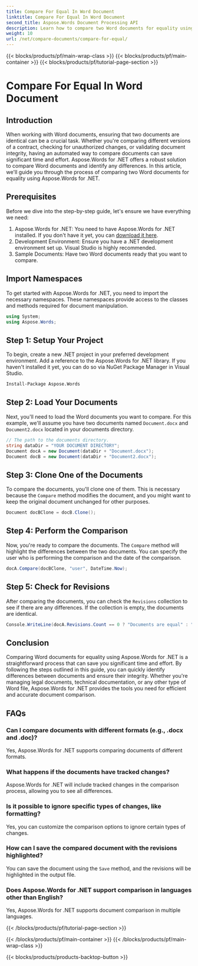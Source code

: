 ```yaml
---
title: Compare For Equal In Word Document
linktitle: Compare For Equal In Word Document
second_title: Aspose.Words Document Processing API
description: Learn how to compare two Word documents for equality using Aspose.Words for .NET. Follow this step-by-step guide to ensure your documents are identical.
weight: 10
url: /net/compare-documents/compare-for-equal/
---
```


{{< blocks/products/pf/main-wrap-class >}}
{{< blocks/products/pf/main-container >}}
{{< blocks/products/pf/tutorial-page-section >}}

# Compare For Equal In Word Document

## Introduction

When working with Word documents, ensuring that two documents are identical can be a crucial task. Whether you're comparing different versions of a contract, checking for unauthorized changes, or validating document integrity, having an automated way to compare documents can save significant time and effort. Aspose.Words for .NET offers a robust solution to compare Word documents and identify any differences. In this article, we'll guide you through the process of comparing two Word documents for equality using Aspose.Words for .NET. 

## Prerequisites

Before we dive into the step-by-step guide, let's ensure we have everything we need:

1. Aspose.Words for .NET: You need to have Aspose.Words for .NET installed. If you don't have it yet, you can [download it here](https://releases.aspose.com/words/net/).
2. Development Environment: Ensure you have a .NET development environment set up. Visual Studio is highly recommended.
3. Sample Documents: Have two Word documents ready that you want to compare.

## Import Namespaces

To get started with Aspose.Words for .NET, you need to import the necessary namespaces. These namespaces provide access to the classes and methods required for document manipulation.

```csharp
using System;
using Aspose.Words;
```

## Step 1: Setup Your Project

To begin, create a new .NET project in your preferred development environment. Add a reference to the Aspose.Words for .NET library. If you haven't installed it yet, you can do so via NuGet Package Manager in Visual Studio.

```sh
Install-Package Aspose.Words
```

## Step 2: Load Your Documents

Next, you'll need to load the Word documents you want to compare. For this example, we'll assume you have two documents named `Document.docx` and `Document2.docx` located in your documents directory.

```csharp
// The path to the documents directory.
string dataDir = "YOUR DOCUMENT DIRECTORY";
Document docA = new Document(dataDir + "Document.docx");
Document docB = new Document(dataDir + "Document2.docx");
```

## Step 3: Clone One of the Documents

To compare the documents, you'll clone one of them. This is necessary because the `Compare` method modifies the document, and you might want to keep the original document unchanged for other purposes.

```csharp
Document docBClone = docB.Clone();
```

## Step 4: Perform the Comparison

Now, you're ready to compare the documents. The `Compare` method will highlight the differences between the two documents. You can specify the user who is performing the comparison and the date of the comparison.

```csharp
docA.Compare(docBClone, "user", DateTime.Now);
```

## Step 5: Check for Revisions

After comparing the documents, you can check the `Revisions` collection to see if there are any differences. If the collection is empty, the documents are identical.

```csharp
Console.WriteLine(docA.Revisions.Count == 0 ? "Documents are equal" : "Documents are not equal");
```

## Conclusion

Comparing Word documents for equality using Aspose.Words for .NET is a straightforward process that can save you significant time and effort. By following the steps outlined in this guide, you can quickly identify differences between documents and ensure their integrity. Whether you're managing legal documents, technical documentation, or any other type of Word file, Aspose.Words for .NET provides the tools you need for efficient and accurate document comparison.

## FAQs

### Can I compare documents with different formats (e.g., .docx and .doc)?
Yes, Aspose.Words for .NET supports comparing documents of different formats.

### What happens if the documents have tracked changes?
Aspose.Words for .NET will include tracked changes in the comparison process, allowing you to see all differences.

### Is it possible to ignore specific types of changes, like formatting?
Yes, you can customize the comparison options to ignore certain types of changes.

### How can I save the compared document with the revisions highlighted?
You can save the document using the `Save` method, and the revisions will be highlighted in the output file.

### Does Aspose.Words for .NET support comparison in languages other than English?
Yes, Aspose.Words for .NET supports document comparison in multiple languages.


{{< /blocks/products/pf/tutorial-page-section >}}

{{< /blocks/products/pf/main-container >}}
{{< /blocks/products/pf/main-wrap-class >}}

{{< blocks/products/products-backtop-button >}}
